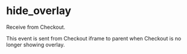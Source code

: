 # hide_overlay

Receive from Checkout.

This event is sent from Checkout iframe to parent when Checkout is no longer showing overlay.

